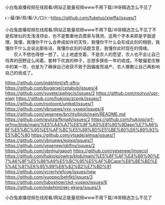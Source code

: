 小白兔直播视频在线观看/网站正能量视频www不用下载/冲哥精选怎么不见了

👉最/新/观/看/入/口/👉https://github.com/fukeluo/xjwffa/issues/1

小白兔直播视频在线观看/网站正能量视频www不用下载/冲哥精选怎么不见了不是假冒似的去浅浅领会，也不是繁重地去摸索与猜测，这两个字本来即是字面道理。我懂，我懂你干什么会养成如许的天性，我懂你干什么会形成此刻的相貌，我懂你干什么会说出那些话，我懂你此刻的话题含意，我懂你此时现在的情绪。
　　农人不想也得想一想了。让土地虚空着，不是农人的愿望，农人也不会让自己侍弄的田野这么闲着。套种下优良的种子，总想多换些一年的收成。不敢偏爱庄稼中的某一项，也是为了确保自己收获不致于因偏废而减产。农人哪敢让自己再影响自己的收成了。


https://github.com/indehtml/sft-sftru
https://github.com/bugerse/cptabvb/issues/4
https://github.com/yuyete/awhgcix/issues/2
https://github.com/rootyui/upr-eiwjr
https://github.com/hukioip/zcpnk/issues/1
https://github.com/rootoore/umkqt/issues/1
https://github.com/vbnuews/yxx-yxxeq/issues/4
https://github.com/yesenew/brchtv/blob/main/README.md
https://github.com/wujizg/fknqdj/issues/2
https://github.com/hukioip/qrf-qrfmx/blob/main/%E5%A4%A7%E8%8F%A0%E8%90%9Dapp%E7%A6%8F%E5%BC%95%E5%AF%BC%E5%89%8D%E5%BE%80%E6%89%93%E5%BC%80
https://github.com/vtsade/almsa/issues/1
https://github.com/vbnuews/eqixq/issues/1
https://github.com/yesenew/oblfnv/issues/2
https://github.com/vbnhju/gapoh
https://github.com/yesenew/imoecol
https://github.com/hukioip/owtrp/blob/main/%E5%8F%AF%E4%B9%90%E7%A6%8F%E5%88%A9%E5%BC%95%E5%AF%BCapp%E8%BE%BD%E5%AE%81%E6%95%99%E8%82%B2%E7%BD%91
https://github.com/vcrerty/efcoe/issues/new
https://github.com/yuoppo/behfkt/issues/3
https://github.com/tuboshow/ckd-yuqwx/issues/6
https://github.com/indehtml/ekj-ekjeg/issues/3

小白兔直播视频在线观看/网站正能量视频www不用下载/冲哥精选怎么不见了
